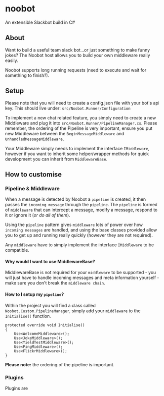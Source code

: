 # noobot
An extensible Slackbot build in C#

## About
Want to build a useful team slack bot...or just something to make funny jokes? The Noobot host allows you to build your own middleware really easily.

Noobot supports long running requests (need to execute and wait for something to finish?).

## Setup
Please note that you will need to create a config.json file with your bot's api key. This should live under:
`src/Noobot.Runner/Configuration`

To implement a new chat related feature, you simply need to create a new Middleware and plug it into `src/Noobot.Runner/PipelineManager.cs`. Please remember, the ordering of the Pipeline is very important, ensure you put new Middleware between the `BeginMessageMiddleware` and `UnhandledMessageMiddleware`.

Your Middleware simply needs to implement the interface `IMiddleware`, however if you want to inherit 
some helper/wrapper methods for quick development you can inherit from `MiddlewareBase`.

## How to customise


### Pipeline & Middleware
When a message is detected by Noobot a `pipeline` is created, it then passes the `incoming message` through the `pipeline`. The `pipeline` is formed of `middleware` that can intercept a message, modify a message, respond to it or ignore it (*or do all of them*).

Using the `pipeline` pattern gives `middleware` lots of power over how `incoming messages` are handled, and using the base classes provided allow you to get up and running really quickly (however they are not required).

Any `middleware` have to simply implement the interface `IMiddleware` to be compatible.

#### Why would I want to use MiddlewareBase?
MiddlewareBase is not required for your `middleware` to be supported - you will just have to handle incoming messages and meta information yourself - make sure you don't break the `middleware chain`.

#### How to I setup my `pipeline`?
Within the project you will find a class called `Noobot.Custom.PipelineManager`, simply add your `middleware` to the `Initialise()` function. 

```
protected override void Initialise()
{
    Use<WelcomeMiddleware>();
    Use<JokeMiddleware>();
    Use<YieldTestMiddleware>();
    Use<PingMiddleware>();
    Use<FlickrMiddleware>();
}
```

**Please note:** the ordering of the pipeline is important.

### Plugins
Plugins are
